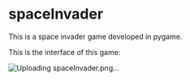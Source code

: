# spaceInvader
This is a space invader game developed in pygame.

This is the interface of this game:

![Uploading spaceInvader.png…]()
